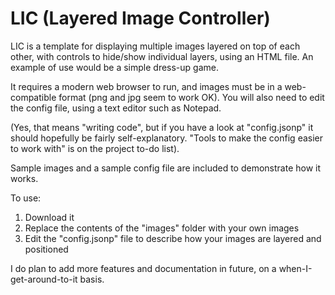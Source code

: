 # LIC (Layered Image Controller)
LIC is a template for displaying multiple images layered on top of each other, with controls to hide/show individual layers, using an HTML file. An example of use would be a simple dress-up game.

It requires a modern web browser to run, and images must be in a web-compatible format (png and jpg seem to work OK). You will also need to edit the config file, using a text editor such as Notepad.

(Yes, that means "writing code", but if you have a look at "config.jsonp" it should hopefully be fairly self-explanatory. "Tools to make the config easier to work with" is on the project to-do list).

Sample images and a sample config file are included to demonstrate how it works.

To use:

1. Download it
2. Replace the contents of the "images" folder with your own images
3. Edit the "config.jsonp" file to describe how your images are layered and positioned

I do plan to add more features and documentation in future, on a when-I-get-around-to-it basis.
